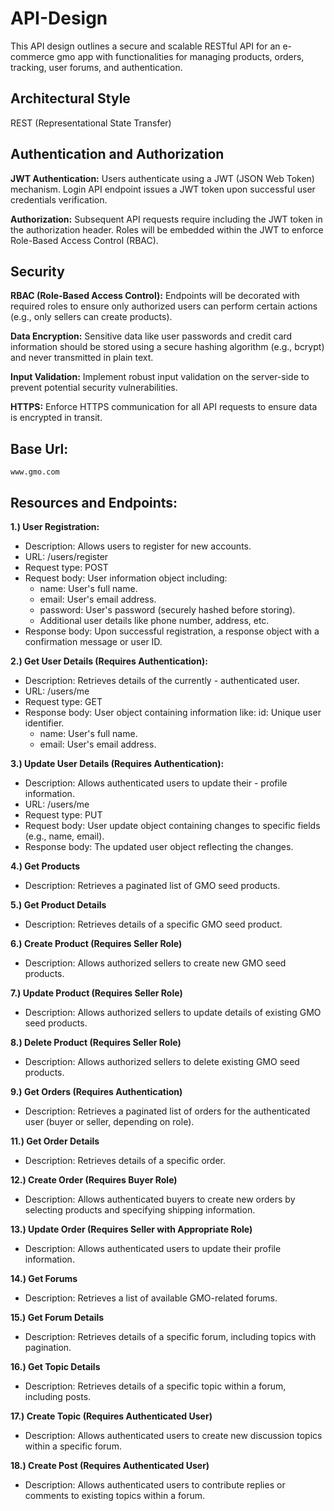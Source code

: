 # API-Design

This API design outlines a secure and scalable RESTful API for an e-commerce gmo app with functionalities for managing products, orders, tracking, user forums, and authentication.

## Architectural Style
REST (Representational State Transfer)

## Authentication and Authorization

**JWT Authentication:** Users authenticate using a JWT (JSON Web Token) mechanism. Login API endpoint issues a JWT token upon successful user credentials verification.

**Authorization:** Subsequent API requests require including the JWT token in the authorization header. Roles will be embedded within the JWT to enforce Role-Based Access Control (RBAC).

## Security

**RBAC (Role-Based Access Control):** Endpoints will be decorated with required roles to ensure only authorized users can perform certain actions (e.g., only sellers can create products).

**Data Encryption:** Sensitive data like user passwords and credit card information should be stored using a secure hashing algorithm (e.g., bcrypt) and never transmitted in plain text.

**Input Validation:** Implement robust input validation on the server-side to prevent potential security vulnerabilities.

**HTTPS:** Enforce HTTPS communication for all API requests to ensure data is encrypted in transit.

## Base Url:
```
www.gmo.com
```
## Resources and Endpoints:

**1.) User Registration:**

- Description: Allows users to register for new accounts.
- URL: /users/register
- Request type: POST
- Request body: User information object including:
  - name: User's full name.
  - email: User's email address.
  - password: User's password (securely hashed before storing).
  - Additional user details like phone number, address, etc.
- Response body: Upon successful registration, a response object with a confirmation message or user ID.

**2.) Get User Details (Requires Authentication):**

- Description: Retrieves details of the currently - authenticated user.
- URL: /users/me
- Request type: GET
- Response body: User object containing information like:
id: Unique user identifier.
  - name: User's full name.
  - email: User's email address.

**3.) Update User Details (Requires Authentication):**

- Description: Allows authenticated users to update their - profile information.
- URL: /users/me
- Request type: PUT
- Request body: User update object containing changes to specific fields (e.g., name, email).
- Response body: The updated user object reflecting the changes.

**4.) Get Products**
- Description: Retrieves a paginated list of GMO seed products.

**5.) Get Product Details**
- Description: Retrieves details of a specific GMO seed product.

**6.) Create Product (Requires Seller Role)**
- Description: Allows authorized sellers to create new GMO seed products.

**7.) Update Product (Requires Seller Role)**
- Description: Allows authorized sellers to update details of existing GMO seed products.

**8.) Delete Product (Requires Seller Role)**
- Description: Allows authorized sellers to delete existing GMO seed products.

**9.) Get Orders (Requires Authentication)**
- Description: Retrieves a paginated list of orders for the authenticated user (buyer or seller, depending on role).

**11.) Get Order Details**
- Description: Retrieves details of a specific order.

**12.) Create Order (Requires Buyer Role)**
- Description: Allows authenticated buyers to create new orders by selecting products and specifying shipping information.

**13.) Update Order (Requires Seller with Appropriate Role)**
- Description: Allows authenticated users to update their profile information.

**14.) Get Forums**
- Description: Retrieves a list of available GMO-related forums.

**15.) Get Forum Details**
- Description: Retrieves details of a specific forum, including topics with pagination.

**16.) Get Topic Details**
- Description: Retrieves details of a specific topic within a forum, including posts.

**17.) Create Topic (Requires Authenticated User)**
- Description: Allows authenticated users to create new discussion topics within a specific forum.


**18.) Create Post (Requires Authenticated User)**
- Description: Allows authenticated users to contribute replies or comments to existing topics within a forum.
